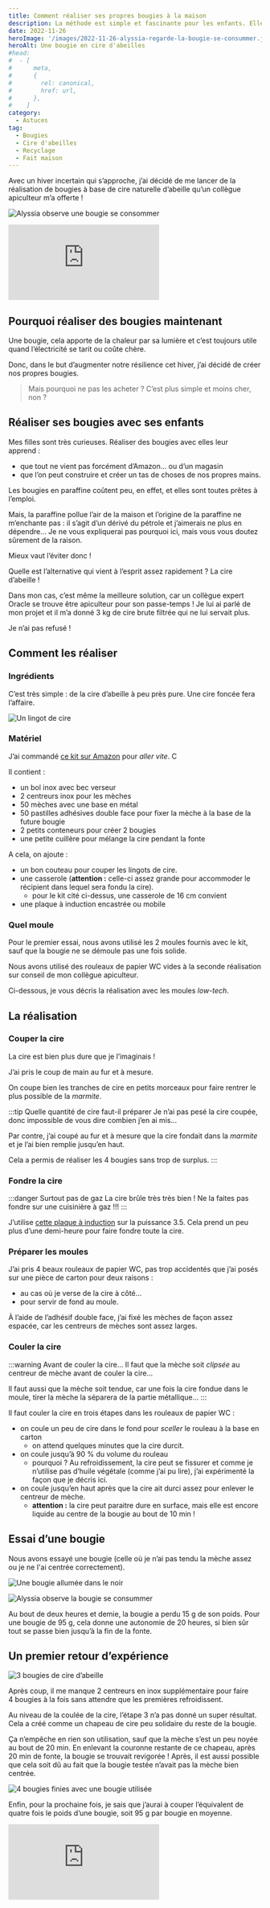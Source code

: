 ```yaml
---
title: Comment réaliser ses propres bougies à la maison
description: La méthode est simple et fascinante pour les enfants. Elle leur apprend ce que les abeilles nous donnent et comment recycler nos déchets (rouleaux de papier WC à jeter)
date: 2022-11-26
heroImage: '/images/2022-11-26-alyssia-regarde-la-bougie-se-consummer.jpg'
heroAlt: Une bougie en cire d'abeilles
#head:
#  - [
#      meta,
#      {
#        rel: canonical,
#        href: url,
#      },
#    ]
category:
  - Astuces
tag:
  - Bougies
  - Cire d'abeilles
  - Recyclage
  - Fait maison
---
```


Avec un hiver incertain qui s’approche, j’ai décidé de me lancer de la réalisation de bougies à base de cire naturelle d’abeille qu’un collègue apiculteur m’a offerte !

![Alyssia observe une bougie se consommer](./images/alyssia-regarde-la-bougie-se-consummer.jpg 'Les bougies apportent une lumière puissante et naturelle qui fascine.')

<!-- markdownlint-disable MD033 -->
<p class="newsletter-wrapper"><iframe class="newsletter-embed" src="https://thetooltip.substack.com/embed" frameborder="0" scrolling="no"></iframe></p>

## Pourquoi réaliser des bougies maintenant

Une bougie, cela apporte de la chaleur par sa lumière et c’est toujours utile quand l’électricité se tarit ou coûte chère.

Donc, dans le but d’augmenter notre résilience cet hiver, j’ai décidé de créer nos propres bougies.

> Mais pourquoi ne pas les acheter ? C’est plus simple et moins cher, non ?

## Réaliser ses bougies avec ses enfants

Mes filles sont très curieuses. Réaliser des bougies avec elles leur apprend :

- que tout ne vient pas forcément d’Amazon… ou d’un magasin
- que l’on peut construire et créer un tas de choses de nos propres mains.

Les bougies en paraffine coûtent peu, en effet, et elles sont toutes prêtes à l’emploi.

Mais, la paraffine pollue l’air de la maison et l’origine de la paraffine ne m’enchante pas : il s’agit d’un dérivé du pétrole et j’aimerais ne plus en dépendre… Je ne vous expliquerai pas pourquoi ici, mais vous vous doutez sûrement de la raison.

Mieux vaut l’éviter donc !

Quelle est l’alternative qui vient à l’esprit assez rapidement ? La cire d’abeille !

Dans mon cas, c’est même la meilleure solution, car un collègue expert Oracle se trouve être apiculteur pour son passe-temps ! Je lui ai parlé de mon projet et il m’a donné 3 kg de cire brute filtrée qui ne lui servait plus.

Je n’ai pas refusé !

## Comment les réaliser

### Ingrédients

C’est très simple : de la cire d’abeille à peu près pure. Une cire foncée fera l’affaire.

![Un lingot de cire](./images/cire-d-abeille-en-lingot.jpg 'Chaque lingot pèse 1 kg. Ci-dessus, j’ai déjà consommé la moitié d’un lingot pour 4 bougies.')

### Matériel

J’ai commandé [ce kit sur Amazon](https://amzn.to/3Uem1dz) pour _aller vite_. C

Il contient :

- un bol inox avec bec verseur
- 2 centreurs inox pour les mèches
- 50 mèches avec une base en métal
- 50 pastilles adhésives double face pour fixer la mèche à la base de la future bougie
- 2 petits conteneurs pour créer 2 bougies
- une petite cuillère pour mélange la cire pendant la fonte

A cela, on ajoute :

- un bon couteau pour couper les lingots de cire.
- une casserole (**attention :** celle-ci assez grande pour accommoder le récipient dans lequel sera fondu la cire).
  - pour le kit cité ci-dessus, une casserole de 16 cm convient
- une plaque à induction encastrée ou mobile

### Quel moule

Pour le premier essai, nous avons utilisé les 2 moules fournis avec le kit, sauf que la bougie ne se démoule pas une fois solide.

Nous avons utilisé des rouleaux de papier WC vides à la seconde réalisation sur conseil de mon collègue apiculteur.

Ci-dessous, je vous décris la réalisation avec les moules _low-tech_.

## La réalisation

### Couper la cire

La cire est bien plus dure que je l’imaginais !

J’ai pris le coup de main au fur et à mesure.

On coupe bien les tranches de cire en petits morceaux pour faire rentrer le plus possible de la _marmite_.

:::tip Quelle quantité de cire faut-il préparer
Je n’ai pas pesé la cire coupée, donc impossible de vous dire combien j’en ai mis…

Par contre, j’ai coupé au fur et à mesure que la cire fondait dans la _marmite_ et je l’ai bien remplie jusqu’en haut.

Cela a permis de réaliser les 4 bougies sans trop de surplus.
:::

### Fondre la cire

:::danger Surtout pas de gaz
La cire brûle très très bien ! Ne la faites pas fondre sur une cuisinière à gaz !!!
:::

J’utilise [cette plaque à induction](https://amzn.to/3UgZ4GC) sur la puissance 3.5. Cela prend un peu plus d’une demi-heure pour faire fondre toute la cire.

### Préparer les moules

J’ai pris 4 beaux rouleaux de papier WC, pas trop accidentés que j’ai posés sur une pièce de carton pour deux raisons :

- au cas où je verse de la cire à côté…
- pour servir de fond au moule.

À l’aide de l’adhésif double face, j’ai fixé les mèches de façon assez espacée, car les centreurs de mèches sont assez larges.

### Couler la cire

:::warning Avant de couler la cire…
Il faut que la mèche soit _clipsée_ au centreur de mèche avant de couler la cire…

Il faut aussi que la mèche soit tendue, car une fois la cire fondue dans le moule, tirer la mèche la séparera de la partie métallique…
:::

Il faut couler la cire en trois étapes dans les rouleaux de papier WC :

- on coule un peu de cire dans le fond pour _sceller_ le rouleau à la base en carton
  - on attend quelques minutes que la cire durcit.
- on coule jusqu’à 90 % du volume du rouleau
  - pourquoi ? Au refroidissement, la cire peut se fissurer et comme je n’utilise pas d’huile végétale (comme j’ai pu lire), j’ai expérimenté la façon que je décris ici.
- on coule jusqu’en haut après que la cire ait durci assez pour enlever le centreur de mèche.
  - **attention :** la cire peut paraitre dure en surface, mais elle est encore liquide au centre de la bougie au bout de 10 min !

## Essai d’une bougie

Nous avons essayé une bougie (celle où je n’ai pas tendu la mèche assez ou je ne l'ai centrée correctement).

![Une bougie allumée dans le noir](./images/une-bougie-allumee-dans-le-noir.jpg 'La lumière jaune est chaleureuse.')

![Alyssia observe la bougie se consummer](./images/2022-11-26-alyssia-regarde-la-bougie-se-consummer.jpg 'La bougie nous éclaire bien pour un premier essai !')

Au bout de deux heures et demie, la bougie a perdu 15 g de son poids. Pour une bougie de 95 g, cela donne une autonomie de 20 heures, si bien sûr tout se passe bien jusqu’à la fin de la fonte.

## Un premier retour d’expérience

![3 bougies de cire d’abeille](./images/3-bougies-finies.jpg 'On voit bien le chapeau de la troisième coulée.')

Après coup, il me manque 2 centreurs en inox supplémentaire pour faire 4 bougies à la fois sans attendre que les premières refroidissent.

Au niveau de la coulée de la cire, l’étape 3 n’a pas donné un super résultat. Cela a créé comme un chapeau de cire peu solidaire du reste de la bougie.

Ça n’empêche en rien son utilisation, sauf que la mèche s’est un peu noyée au bout de 20 min. En enlevant la couronne restante de ce chapeau, après 20 min de fonte, la bougie se trouvait revigorée ! Après, il est aussi possible que cela soit dû au fait que la bougie testée n’avait pas la mèche bien centrée.

![4 bougies finies avec une bougie utilisée](./images/4-bougies-dont-1-testée.jpg 'Le poids vire entre 90 et 100 g par bougie.')

Enfin, pour la prochaine fois, je sais que j’aurai à couper l’équivalent de quatre fois le poids d’une bougie, soit 95 g par bougie en moyenne.

<!-- markdownlint-disable MD033 -->
<p class="newsletter-wrapper"><iframe class="newsletter-embed" src="https://thetooltip.substack.com/embed" frameborder="0" scrolling="no"></iframe></p>
